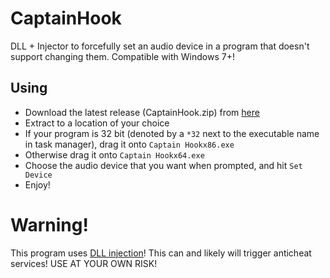 # CaptainHook
DLL + Injector to forcefully set an audio device in a program that doesn't support changing them. Compatible with Windows 7+!

## Using
* Download the latest release (CaptainHook.zip) from [here](https://github.com/RobCubed/CaptainHook/releases/latest/)
* Extract to a location of your choice
* If your program is 32 bit (denoted by a `*32` next to the executable name in task manager), drag it onto `Captain Hookx86.exe`
* Otherwise drag it onto `Captain Hookx64.exe`
* Choose the audio device that you want when prompted, and hit `Set Device`
* Enjoy!

# Warning!
This program uses [DLL injection](https://en.wikipedia.org/wiki/DLL_injection)! This can and likely will trigger anticheat services!
USE AT YOUR OWN RISK!
